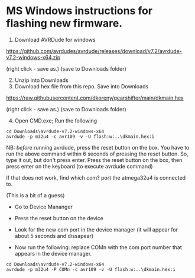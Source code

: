 

MS Windows instructions for flashing new firmware.
==================================================

1. Download AVRDude for windows

https://github.com/avrdudes/avrdude/releases/download/v7.2/avrdude-v7.2-windows-x64.zip

(right click - save as.) (save to Downloads folder)

2. Unzip into Downloads
3. Download hex file from this repo. Save into Downloads

https://raw.githubusercontent.com/dkoreny/gearshifter/main/dkmain.hex

(right click - save as.) (save to Downloads folder)

4. Open CMD.exe; Run the following

```
cd Downloads\avrdude-v7.2-windows-x64
avrdude -p m32u4 -c avr109 -v -U flash:w:..\dkmain.hex:i
```

NB: _before_ running avrdude, press the reset button on the box. You have to run the above command within 6 seconds of pressing the reset button. So, type it out, but don't press enter. Press the reset button on the box, then press enter on the keyboard (to execute avrdude command)

If that does not work, find which com? port the atmega32u4 is connected to.

(This is a bit of a guess)

- Go to Device Mananger
- Press the reset button on the device
- Look for the new com port in the device manager (it will appear for about 5 seconds and dissapear)

- Now run the following: replace COMn with the com port number that appears in the device manager.


```
cd Downloads\avrdude-v7.2-windows-x64
avrdude -p m32u4 -P COMn -c avr109 -v -U flash:w:..\dkmain.hex:i
```

